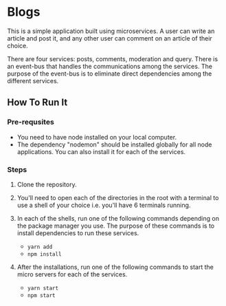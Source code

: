 # Blogs

This is a simple application built using microservices. A user can write an article and post it, and any other user can comment on an article of their choice.

There are four services: posts, comments, moderation and query. There is an event-bus that handles the communications among the services. The purpose of the event-bus is to eliminate direct dependencies among the different services.

## How To Run It

### Pre-requsites
* You need to have node installed on your local computer.
* The dependency "nodemon" should be installed globally for all node applications. You can also install it for each of the services. 

### Steps
1. Clone the repository.
2. You'll need to open each of the directories in the root with a terminal to use a shell of your choice i.e. you'll have 6 terminals running.

3. In each of the shells, run one of the following commands depending on the package manager you use. The purpose of these commands is to install dependencies to run these services.
     * ```yarn add```
     * ```npm install```

4. After the installations, run one of the following commands to start the micro servers for each of the services.
     * ```yarn start```
     * ```npm start```
